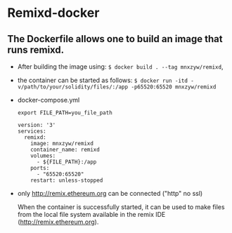 # Remixd-docker

## The Dockerfile allows one to build an image that runs remixd.

- After building the image using: 
`$ docker build . --tag mnxzyw/remixd`,
- the container can be started as follows: 
`$ docker run -itd -v/path/to/your/solidity/files/:/app -p65520:65520 mnxzyw/remixd`
- docker-compose.yml
  ```
  export FILE_PATH=you_file_path
  ```
  ```
  version: '3'
  services:
    remixd:
      image: mnxzyw/remixd
      container_name: remixd
      volumes:
        - ${FILE_PATH}:/app
      ports:
        - "65520:65520"
      restart: unless-stopped
  ```
- only http://remix.ethereum.org can be connected ("http" no ssl)
  
  When the container is successfully started, it can be used to make files from the local file system available
in the remix IDE (http://remix.ethereum.org).
